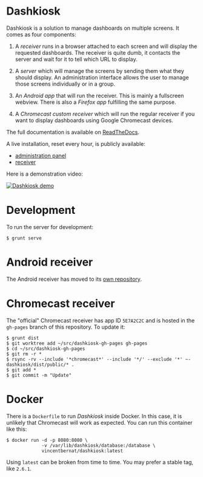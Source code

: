 # Dashkiosk

Dashkiosk is a solution to manage dashboards on multiple screens. It
comes as four components:

 1. A _receiver_ runs in a browser attached to each screen and will
    display the requested dashboards. The receiver is quite dumb, it
    contacts the server and wait for it to tell which URL to display.

 2. A _server_ which will manage the screens by sending them what they
    should display. An administration interface allows the user to
    manage those screens individually or in a group.
    
 3. An _Android app_ that will run the receiver. This is mainly a
    fullscreen webview. There is also a _Firefox app_ fulfilling the
    same purpose.

 4. A _Chromecast custom receiver_ which will run the regular receiver
    if you want to display dashboards using Google Chromecast devices.

The full documentation is available on [ReadTheDocs][].

[ReadTheDocs]: http://dashkiosk.readthedocs.org

A live installation, reset every hour, is publicly available:
 - [administration panel](http://dashkiosk.app.exo.io/admin)
 - [receiver](http://dashkiosk.app.exo.io/receiver)

Here is a demonstration video:

[![Dashkiosk demo](//img.youtube.com/vi/Vb4BvEzoYOU/0.jpg)](https://www.youtube.com/watch?v=Vb4BvEzoYOU "Dashkiosk demo")

# Development

To run the server for development:

    $ grunt serve

# Android receiver

The Android receiver has moved to its
[own repository](https://github.com/vincentbernat/dashkiosk-android).

# Chromecast receiver

The "official" Chromecast receiver has app ID `5E7A2C2C` and is hosted
in the `gh-pages` branch of this repository. To update it:

    $ grunt dist
    $ git worktree add ~/src/dashkiosk-gh-pages gh-pages
    $ cd ~/src/dashkiosk-gh-pages
    $ git rm -r *
    $ rsync -rv --include '*chromecast*' --include '*/' --exclude '*' ~-dashkiosk/dist/public/* .
    $ git add *
    $ git commit -m "Update"

# Docker

There is a `Dockerfile` to run *Dashkiosk* inside Docker. In this
case, it is unlikely that Chromecast will work as expected. You can
run this container like this:

    $ docker run -d -p 8080:8080 \
                 -v /var/lib/dashkiosk/database:/database \
                 vincentbernat/dashkiosk:latest

Using `latest` can be broken from time to time. You may prefer a
stable tag, like `2.6.1`.
